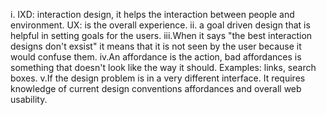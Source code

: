 i. IXD: interaction design, it helps the interaction between people and
environment. UX: is the overall experience.
ii. a goal driven design that is helpful in setting goals for the users.
iii.When it says "the best interaction designs don't exsist" it means that it
is not seen by the user because it would confuse them.
iv.An affordance is the action, bad affordances is something that doesn't look
like the way it should. Examples: links, search boxes.
v.If the design problem is in a very different interface. It requires
knowledge of current design conventions affordances and overall web usability.
